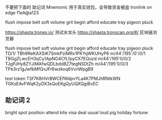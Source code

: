 不要把下面的 助记词 Mnemonic 用于真实钱包，会导致资金被盗
tronlink on edge
f1eA@a123

flush impose belt
soft volume grit
begin afford educate
tray pigeon pluck

https://shasta.tronex.io/ 测试水龙头
https://shasta.tronscan.org/#/ 区块链浏览器

flush impose belt soft volume grit begin afford educate tray pigeon pluck
TD/1/ TBh9ReKAXSiK7SmkPziMRx1PKYqWKUHyP6
m/44'/195'/0'/0/1 TBGgZLwcEH3qCy1ApNG4CfLfpyCX7EQozd
m/44'/195'0/0/2 TJgPJHy8ZYJiMAfwQDLbdd8Z7tegNSDtZh
m/44'/195'0/0/3 TPe3rz1gJwfbMfQvJFr6wzkoq6VvnWpgB9

test token TSf7K8HVrBWCEfWdpvYLa4K7PMJhRNtkWN
TGKsEAvFWqK2yDX3sQoEKgQyUQXQgiBvEC


## 助记词 2
bright spot position attend kite visa deal usual loud pig holiday fortune